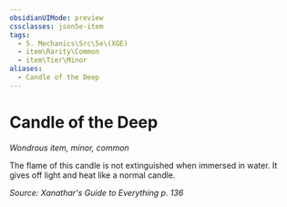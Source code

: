 ```yaml
---
obsidianUIMode: preview
cssclasses: json5e-item
tags:
  - 5. Mechanics\Src\5e\(XGE)
  - item\Rarity\Common
  - item\Tier\Minor
aliases:
  - Candle of the Deep
---
```

# Candle of the Deep
*Wondrous item, minor, common*  


The flame of this candle is not extinguished when immersed in water. It gives off light and heat like a normal candle.

*Source: Xanathar's Guide to Everything p. 136*
